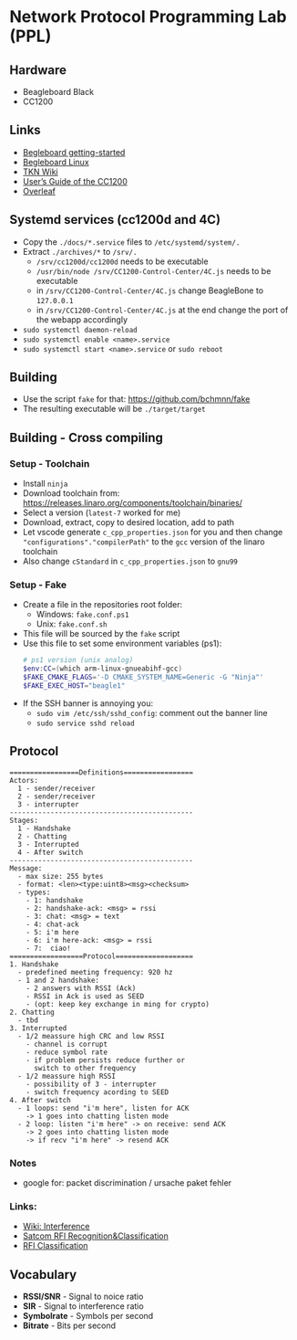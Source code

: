 # Network Protocol Programming Lab (PPL)

## Hardware
* Beagleboard Black
* CC1200

## Links
* [Begleboard getting-started](https://beagleboard.org/getting-started/)
* [Begleboard Linux](https://beagleboard.org/linux/)
* [TKN Wiki](https://kn-pr.tkn.tu-berlin.de/wiki/doku.php)
* [User’s Guide of the CC1200](http://www.ti.com/lit/ug/swru346b/swru346b.pdf)
* [Overleaf](https://www.overleaf.com/project/60a3f53ab54bfe34a84f8c81)

## Systemd services (cc1200d and 4C)
* Copy the `./docs/*.service` files to `/etc/systemd/system/.`
* Extract `./archives/*` to `/srv/.`
	* `/srv/cc1200d/cc1200d` needs to be executable
	* `/usr/bin/node /srv/CC1200-Control-Center/4C.js` needs to be executable
	* in `/srv/CC1200-Control-Center/4C.js` change BeagleBone to `127.0.0.1`
	* in `/srv/CC1200-Control-Center/4C.js` at the end change the port of the webapp accordingly
* `sudo systemctl daemon-reload`
* `sudo systemctl enable <name>.service`
* `sudo systemctl start <name>.service` or `sudo reboot`

## Building
* Use the script `fake` for that: https://github.com/bchmnn/fake
* The resulting executable will be `./target/target`

## Building - Cross compiling
### Setup - Toolchain
* Install `ninja`
* Download toolchain from: https://releases.linaro.org/components/toolchain/binaries/
* Select a version (`latest-7` worked for me)
* Download, extract, copy to desired location, add to path
* Let vscode generate `c_cpp_properties.json` for you and then change `"configurations"."compilerPath"` to the `gcc` version of the linaro toolchain
* Also change `cStandard` in `c_cpp_properties.json` to `gnu99`

### Setup - Fake
* Create a file in the repositories root folder:
    * Windows: `fake.conf.ps1`
    * Unix: `fake.conf.sh`
* This file will be sourced by the `fake` script
* Use this file to set some environment variables (ps1):
    ```ps1
    # ps1 version (unix analog)
    $env:CC=(which arm-linux-gnueabihf-gcc)
    $FAKE_CMAKE_FLAGS='-D CMAKE_SYSTEM_NAME=Generic -G "Ninja"'
    $FAKE_EXEC_HOST="beagle1"
    ```
* If the SSH banner is annoying you:
    * `sudo vim /etc/ssh/sshd_config`: comment out the banner line
    * `sudo service sshd reload`

## Protocol
```
=================Definitions=================
Actors:
  1 - sender/receiver
  2 - sender/receiver
  3 - interrupter
---------------------------------------------
Stages:
  1 - Handshake
  2 - Chatting
  3 - Interrupted
  4 - After switch
---------------------------------------------
Message:
  - max size: 255 bytes
  - format: <len><type:uint8><msg><checksum>
  - types:
    - 1: handshake
    - 2: handshake-ack: <msg> = rssi
    - 3: chat: <msg> = text
    - 4: chat-ack
    - 5: i'm here
    - 6: i'm here-ack: <msg> = rssi
    - 7:  ciao!
==================Protocol===================
1. Handshake
  - predefined meeting frequency: 920 hz
  - 1 and 2 handshake:
    - 2 answers with RSSI (Ack)
    - RSSI in Ack is used as SEED
    - (opt: keep key exchange in ming for crypto)
2. Chatting
  - tbd
3. Interrupted
  - 1/2 meassure high CRC and low RSSI
    - channel is corrupt
    - reduce symbol rate
    - if problem persists reduce further or
      switch to other frequency
  - 1/2 meassure high RSSI
    - possibility of 3 - interrupter
    - switch frequency acording to SEED
4. After switch
  - 1 loops: send "i'm here", listen for ACK
    -> 1 goes into chatting listen mode
  - 2 loop: listen "i'm here" -> on receive: send ACK
    -> 2 goes into chatting listen mode
    -> if recv "i'm here" -> resend ACK
```
### Notes
* google for: packet discrimination / ursache paket fehler

### Links:
* [Wiki: Interference](https://en.wikipedia.org/wiki/Interference_(communication))
* [Satcom RFI Recognition&Classification](https://www.mdpi.com/2076-3417/10/13/4608)
* [RFI Classification](https://academic.oup.com/mnras/article/405/1/155/1020990?login=true)

## Vocabulary
* **RSSI/SNR** - Signal to noice ratio
* **SIR** - Signal to interference ratio
* **Symbolrate** - Symbols per second
* **Bitrate** - Bits per second

